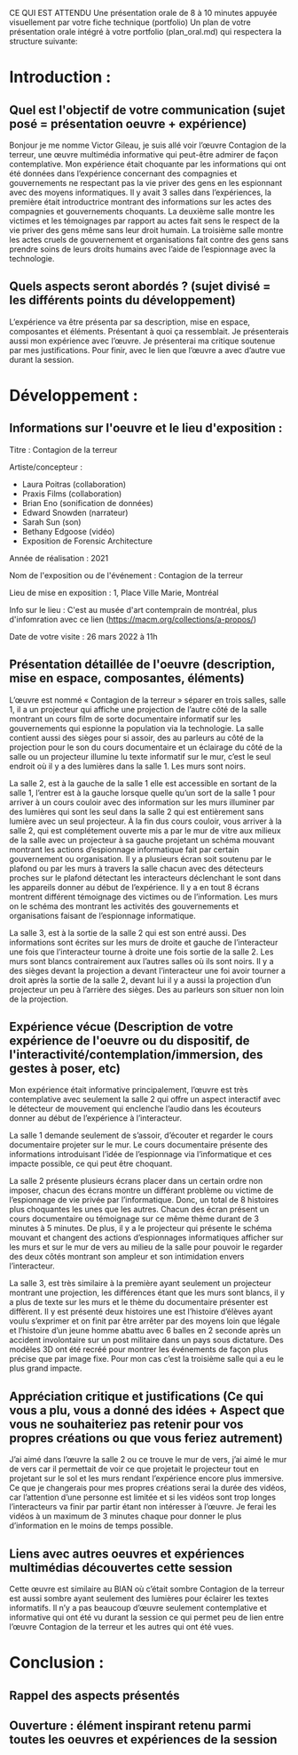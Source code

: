 CE QUI EST ATTENDU
Une présentation orale de 8 à 10 minutes appuyée visuellement par votre fiche technique (portfolio)
Un plan de votre présentation orale intégré à votre portfolio (plan_oral.md) qui respectera la structure suivante:

# Introduction :

## Quel est l'objectif de votre communication (sujet posé = présentation oeuvre + expérience)

Bonjour je me nomme Victor Gileau, je suis allé voir l’œuvre Contagion de la terreur, une œuvre multimédia informative qui peut-être admirer de façon contemplative. Mon expérience était choquante par les informations qui ont été données dans l’expérience concernant des compagnies et gouvernements ne respectant pas la vie priver des gens en les espionnant avec des moyens informatiques. Il y avait 3 salles dans l’expériences, la première était introductrice montrant des informations sur les actes des compagnies et gouvernements choquants. La deuxième salle montre les victimes et les témoignages par rapport au actes fait sens le respect de la vie priver des gens même sans leur droit humain. La troisième salle montre les actes cruels de gouvernement et organisations fait contre des gens sans prendre soins de leurs droits humains avec l’aide de l’espionnage avec la technologie.


## Quels aspects seront abordés ? (sujet divisé = les différents points du développement)

L’expérience va être présenta par sa description, mise en espace, composantes et éléments. Présentant à quoi ça ressemblait. Je présenterais aussi mon expérience avec l’œuvre. Je présenterai ma critique soutenue par mes justifications. Pour finir, avec le lien que l’œuvre a avec d’autre vue durant la session.


# Développement :

## Informations sur l'oeuvre et le lieu d'exposition :

Titre :
Contagion de la terreur

Artiste/concepteur :
- Laura Poitras (collaboration)
- Praxis Films (collaboration)
- Brian Eno (sonification de données)
- Edward Snowden (narrateur)
- Sarah Sun (son)
- Bethany Edgoose (vidéo)
- Exposition de Forensic Architecture

Année de réalisation :
2021

Nom de l'exposition ou de l'événement :
Contagion de la terreur

Lieu de mise en exposition :
1, Place Ville Marie, Montréal

Info sur le lieu :
C'est au musée d'art contemprain de montréal, plus d'infomration avec ce lien (https://macm.org/collections/a-propos/)

Date de votre visite :
26 mars 2022 à 11h

## Présentation détaillée de l'oeuvre (description, mise en espace, composantes, éléments)

L’œuvre est nommé « Contagion de la terreur » séparer en trois salles, salle 1, il a un projecteur qui affiche une projection de l’autre côté de la salle montrant un cours film de sorte documentaire informatif sur les gouvernements qui espionne la population via la technologie. La salle contient aussi des sièges pour si assoir, des au parleurs au côté de la projection pour le son du cours documentaire et un éclairage du côté de la salle ou un projecteur illumine lu texte informatif sur le mur, c’est le seul endroit où il y a des lumières dans la salle 1. Les murs sont noirs.

La salle 2, est à la gauche de la salle 1 elle est accessible en sortant de la salle 1, l’entrer est à la gauche lorsque quelle qu’un sort de la salle 1 pour arriver à un cours couloir avec des information sur les murs illuminer par des lumières qui sont les seul dans la salle 2 qui est entièrement sans lumière avec un seul projecteur. À la fin dus cours couloir, vous arriver à la salle 2, qui est complétement ouverte mis a par le mur de vitre aux milieux de la salle avec un projecteur à sa gauche projetant un schéma mouvant montrant les actions d’espionnage informatique fait par certain gouvernement ou organisation. Il y a plusieurs écran soit soutenu par le plafond ou par les murs à travers la salle chacun avec des détecteurs proches sur le plafond détectant les interacteurs déclenchant le sont dans les appareils donner au début de l’expérience. Il y a en tout 8 écrans montrent différent témoignage des victimes ou de l’information. Les murs on le schéma des montrant les activités des gouvernements et organisations faisant de l’espionnage informatique.

La salle 3, est à la sortie de la salle 2 qui est son entré aussi. Des informations sont écrites sur les murs de droite et gauche de l’interacteur une fois que l’interacteur tourne à droite une fois sortie de la salle 2. Les murs sont blancs contrairement aux l’autres salles où ils sont noirs. Il y a des sièges devant la projection a devant l’interacteur une foi avoir tourner a droit après la sortie de la salle 2, devant lui il y a aussi la projection d’un projecteur un peu à l’arrière des sièges. Des au parleurs son situer non loin de la projection.


## Expérience vécue (Description de votre expérience de l'oeuvre ou du dispositif, de l'interactivité/contemplation/immersion, des gestes à poser, etc)

Mon expérience était informative principalement, l’œuvre est très contemplative avec seulement la salle 2 qui offre un aspect interactif avec le détecteur de mouvement qui enclenche l’audio dans les écouteurs donner au début de l’expérience à l’interacteur.

La salle 1 demande seulement de s’assoir, d’écouter et regarder le cours documentaire projeter sur le mur. Le cours documentaire présente des informations introduisant l’idée de l’espionnage via l’informatique et ces impacte possible, ce qui peut être choquant.

La salle 2 présente plusieurs écrans placer dans un certain ordre non imposer, chacun des écrans montre un différant problème ou victime de l’espionnage de vie privée par l’informatique. Donc, un total de 8 histoires plus choquantes les unes que les autres. Chacun des écran présent un cours documentaire ou témoignage sur ce même thème durant de 3 minutes à 5 minutes. De plus, il y a le projecteur qui présente le schéma mouvant et changent des actions d’espionnages informatiques afficher sur les murs et sur le mur de vers au milieu de la salle pour pouvoir le regarder des deux côtés montrant son ampleur et son intimidation envers l’interacteur.

La salle 3, est très similaire à la première ayant seulement un projecteur montrant une projection, les différences étant que les murs sont blancs, il y a plus de texte sur les murs et le thème du documentaire présenter est diffèrent. Il y est présenté deux histoires une est l’histoire d’élèves ayant voulu s’exprimer et on finit par être arrêter par des moyens loin que légale et l’histoire d’un jeune homme abattu avec 6 balles en 2 seconde après un accident involontaire sur un post militaire dans un pays sous dictature. Des modèles 3D ont été recréé pour montrer les événements de façon plus précise que par image fixe. Pour mon cas c’est la troisième salle qui a eu le plus grand impacte.


## Appréciation critique et justifications (Ce qui vous a plu, vous a donné des idées + Aspect que vous ne souhaiteriez pas retenir pour vos propres créations ou que vous feriez autrement)

J’ai aimé dans l’œuvre la salle 2 ou ce trouve le mur de vers, j’ai aimé le mur de vers car il permettait de voir ce que projetait le projecteur tout en projetant sur le sol et les murs rendant l’expérience encore plus immersive. Ce que je changerais pour mes propres créations serai la durée des vidéos, car l’attention d’une personne est limitée et si les vidéos sont trop longes l’interacteurs va finir par partir étant non intéresser à l’œuvre. Je ferai les vidéos à un maximum de 3 minutes chaque pour donner le plus d’information en le moins de temps possible.

## Liens avec autres oeuvres et expériences multimédias découvertes cette session 

Cette œuvre est similaire au BIAN où c’était sombre Contagion de la terreur est aussi sombre ayant seulement des lumières pour éclairer les textes informatifs. Il n’y a pas beaucoup d’œuvre seulement contemplative et informative qui ont été vu durant la session ce qui permet peu de lien entre l’œuvre Contagion de la terreur et les autres qui ont été vues.

# Conclusion :

## Rappel des aspects présentés

## Ouverture : élément inspirant retenu parmi toutes les oeuvres et expériences de la session
